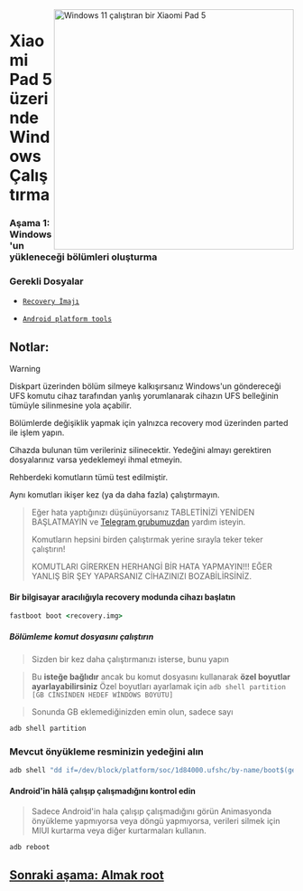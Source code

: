<img align="right" src="https://raw.githubusercontent.com/erdilS/Port-Windows-11-Xiaomi-Pad-5/main/nabu.png" width="425" alt="Windows 11 çalıştıran bir Xiaomi Pad 5">


# Xiaomi Pad 5 üzerinde Windows Çalıştırma

### Aşama 1: Windows'un yükleneceği bölümleri oluşturma

### Gerekli Dosyalar

- [```Recovery İmajı```](https://github.com/erdilS/Port-Windows-11-Xiaomi-Pad-5/releases/download/1.0/recovery.img)

- [```Android platform tools```](https://developer.android.com/studio/releases/platform-tools)

## Notlar:
> [!WARNING]
> Diskpart üzerinden bölüm silmeye kalkışırsanız Windows'un göndereceği UFS komutu cihaz tarafından yanlış yorumlanarak cihazın UFS belleğinin tümüyle silinmesine yola açabilir.
>
>  Bölümlerde değişiklik yapmak için yalnızca recovery mod üzerinden parted ile işlem yapın.
> 
> Cihazda bulunan tüm verileriniz silinecektir. Yedeğini almayı gerektiren dosyalarınız varsa yedeklemeyi ihmal etmeyin.
> 
> Rehberdeki komutların tümü test edilmiştir.
> 
 Aynı komutları ikişer kez (ya da daha fazla) çalıştırmayın.
> 
> Eğer hata yaptığınızı düşünüyorsanız TABLETİNİZİ YENİDEN BAŞLATMAYIN ve [Telegram grubumuzdan](https://t.me/nabuwoa) yardım isteyin.
>
> 
> Komutların hepsini birden çalıştırmak yerine sırayla teker teker çalıştırın!
>
> KOMUTLARI GİRERKEN HERHANGİ BİR HATA YAPMAYIN!!! EĞER YANLIŞ BİR ŞEY YAPARSANIZ CİHAZINIZI BOZABİLİRSİNİZ.

#### Bir bilgisayar aracılığıyla recovery modunda cihazı başlatın
```cmd
fastboot boot <recovery.img>
```
##### Bölümleme komut dosyasını çalıştırın

> Sizden bir kez daha çalıştırmanızı isterse, bunu yapın

> Bu **isteğe bağlıdır** ancak bu komut dosyasını kullanarak **özel boyutlar ayarlayabilirsiniz**
> Özel boyutları ayarlamak için ```adb shell partition [GB CİNSİNDEN HEDEF WİNDOWS BOYUTU]```

> Sonunda GB eklemediğinizden emin olun, sadece sayı

```cmd
adb shell partition
```
### Mevcut önyükleme resminizin yedeğini alın

```cmd
adb shell "dd if=/dev/block/platform/soc/1d84000.ufshc/by-name/boot$(getprop ro.boot.slot_suffix) of=/tmp/normal_boot.img" && adb pull /tmp/normal_boot.img
```


#### Android'in hâlâ çalışıp çalışmadığını kontrol edin 
> Sadece Android'in hala çalışıp çalışmadığını görün
Animasyonda önyükleme yapmıyorsa veya döngü yapmıyorsa, verileri silmek için MIUI kurtarma veya diğer kurtarmaları kullanın.
```cmd
adb reboot
```




## [Sonraki aşama: Almak root](/guide/Turkish/2-rootguide-tr.md)
